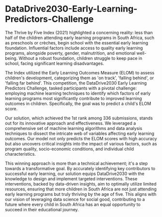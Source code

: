 # DataDrive2030-Early-Learning-Predictors-Challenge
The Thrive by Five Index (2021) highlighted a concerning reality: less than half of the children attending early learning programs in South Africa, such as preschools or crèches, begin school with the essential early learning foundation. Influential factors include access to quality early learning programs, alongside poverty, gender, malnutrition, and emotional well-being. Without a robust foundation, children struggle to keep pace in school, facing significant learning disadvantages.

The Index utilized the Early Learning Outcomes Measure (ELOM) to assess children's development, categorizing them as 'on track', 'falling behind', or 'falling far behind'. This competition, the DataDrive2030 Early Learning Predictors Challenge, tasked participants with a pivotal challenge: employing machine learning techniques to identify which factors of early learning programs most significantly contribute to improved learning outcomes in children. Specifically, the goal was to predict a child's ELOM score.

Our solution, which achieved the 1st rank among 336 submissions, stands out for its innovative approach and effectiveness. We leveraged a comprehensive set of machine learning algorithms and data analysis techniques to dissect the intricate web of variables affecting early learning outcomes. Our model not only predicts the ELOM scores with high accuracy but also uncovers critical insights into the impact of various factors, such as program quality, socio-economic conditions, and individual child characteristics.

This winning approach is more than a technical achievement; it's a step towards a transformative goal. By accurately identifying key contributors to successful early learning, our solution equips DataDrive2030 with the knowledge to design and implement targeted interventions. These interventions, backed by data-driven insights, aim to optimally utilize limited resources, ensuring that more children in South Africa are not just attending early learning programs but truly thriving by the age of five. This aligns with our vision of leveraging data science for social good, contributing to a future where every child in South Africa has an equal opportunity to succeed in their educational journey.
